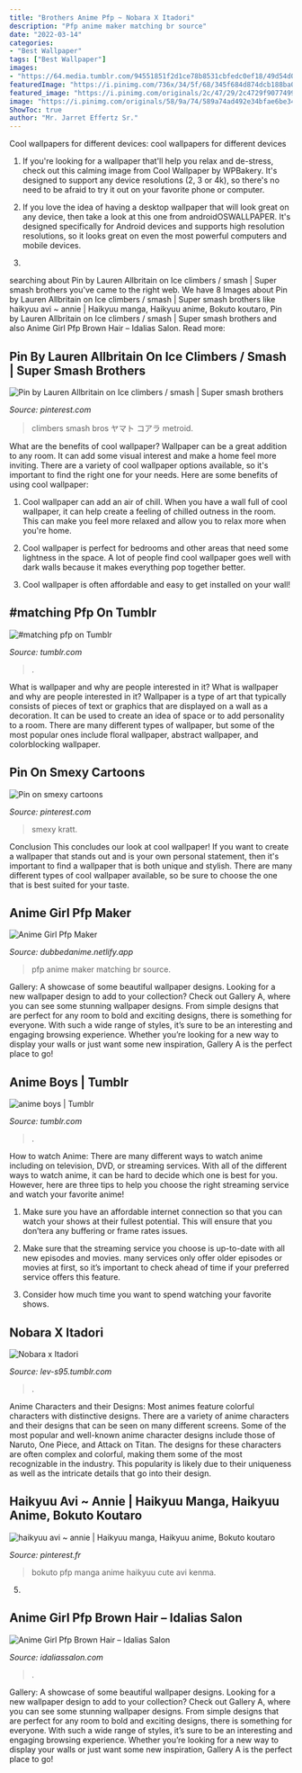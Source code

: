 ```yaml
---
title: "Brothers Anime Pfp ~ Nobara X Itadori"
description: "Pfp anime maker matching br source"
date: "2022-03-14"
categories:
- "Best Wallpaper"
tags: ["Best Wallpaper"]
images:
- "https://64.media.tumblr.com/94551851f2d1ce78b8531cbfedc0ef18/49d54d0e20cdf35b-9b/s1280x1920/aedd97b86ae8899ae7c1feca69b53bda268f217c.png"
featuredImage: "https://i.pinimg.com/736x/34/5f/68/345f684d874dcb188ba01bcf408cda2f.jpg"
featured_image: "https://i.pinimg.com/originals/2c/47/29/2c4729f9077499d302f65e283e943fdc.jpg"
image: "https://i.pinimg.com/originals/58/9a/74/589a74ad492e34bfae6be340c8e46f16.png"
ShowToc: true
author: "Mr. Jarret Effertz Sr."
---
```



Cool wallpapers for different devices:
cool wallpapers for different devices 

1. If you're looking for a wallpaper that'll help you relax and de-stress, check out this calming image from Cool Wallpaper by WPBakery. It's designed to support any device resolutions (2, 3 or 4k), so there's no need to be afraid to try it out on your favorite phone or computer.

2. If you love the idea of having a desktop wallpaper that will look great on any device, then take a look at this one from androidOSWALLPAPER. It's designed specifically for Android devices and supports high resolution resolutions, so it looks great on even the most powerful computers and mobile devices.

3.

	

		
searching about Pin by Lauren Allbritain on Ice climbers / smash | Super smash brothers you've came to the right web. We have 8 Images about Pin by Lauren Allbritain on Ice climbers / smash | Super smash brothers like haikyuu avi ~ annie | Haikyuu manga, Haikyuu anime, Bokuto koutaro, Pin by Lauren Allbritain on Ice climbers / smash | Super smash brothers and also Anime Girl Pfp Brown Hair – Idalias Salon. Read more:
		
    
## Pin By Lauren Allbritain On Ice Climbers / Smash | Super Smash Brothers

<img loading=lazy src="https://i.pinimg.com/736x/9f/ed/26/9fed260170460f1411f64e465bf706eb.jpg" onerror="this.onerror=null;this.src='https://tse2.mm.bing.net/th?id=OIP.ToxXB9HTkmSksAqY3n66jAHaKd&amp;pid=15.1';" alt="Pin by Lauren Allbritain on Ice climbers / smash | Super smash brothers">

_Source: pinterest.com_

>climbers smash bros ヤマト コアラ metroid. 

	

What are the benefits of cool wallpaper?
Wallpaper can be a great addition to any room. It can add some visual interest and make a home feel more inviting. There are a variety of cool wallpaper options available, so it's important to find the right one for your needs. Here are some benefits of using cool wallpaper: 
1. Cool wallpaper can add an air of chill. When you have a wall full of cool wallpaper, it can help create a feeling of chilled outness in the room. This can make you feel more relaxed and allow you to relax more when you're home. 

2. Cool wallpaper is perfect for bedrooms and other areas that need some lightness in the space. A lot of people find cool wallpaper goes well with dark walls because it makes everything pop together better. 

3. Cool wallpaper is often affordable and easy to get installed on your wall!

    
## #matching Pfp On Tumblr

<img loading=lazy src="https://64.media.tumblr.com/3f6eafbca62b67b7507b201635fff99b/78b434e9d40210a1-fa/s640x960/f5b854fba07a163319bcd700dcd3d7212e1da6e2.jpg" onerror="this.onerror=null;this.src='https://tse2.mm.bing.net/th?id=OIP.cQMU0txNdEYIE664kcbo3wHaHa&amp;pid=15.1';" alt="#matching pfp on Tumblr">

_Source: tumblr.com_

>. 

	

What is wallpaper and why are people interested in it?
What is wallpaper and why are people interested in it?
Wallpaper is a type of art that typically consists of pieces of text or graphics that are displayed on a wall as a decoration. It can be used to create an idea of space or to add personality to a room. There are many different types of wallpaper, but some of the most popular ones include floral wallpaper, abstract wallpaper, and colorblocking wallpaper.

    
## Pin On Smexy Cartoons

<img loading=lazy src="https://i.pinimg.com/originals/58/9a/74/589a74ad492e34bfae6be340c8e46f16.png" onerror="this.onerror=null;this.src='https://tse4.mm.bing.net/th?id=OIP.46ljXiJJDgnglUqR2EPN4wHaFY&amp;pid=15.1';" alt="Pin on smexy cartoons">

_Source: pinterest.com_

>smexy kratt. 

	

Conclusion
This concludes our look at cool wallpaper! If you want to create a wallpaper that stands out and is your own personal statement, then it's important to find a wallpaper that is both unique and stylish. There are many different types of cool wallpaper available, so be sure to choose the one that is best suited for your taste.

    
## Anime Girl Pfp Maker

<img loading=lazy src="https://i.pinimg.com/736x/34/5f/68/345f684d874dcb188ba01bcf408cda2f.jpg" onerror="this.onerror=null;this.src='https://tse4.mm.bing.net/th?id=OIP.P-MptOot6TYHJW20CH-_ZwHaHa&amp;pid=15.1';" alt="Anime Girl Pfp Maker">

_Source: dubbedanime.netlify.app_

>pfp anime maker matching br source. 

	

Gallery: A showcase of some beautiful wallpaper designs.
Looking for a new wallpaper design to add to your collection? Check out Gallery A, where you can see some stunning wallpaper designs. From simple designs that are perfect for any room to bold and exciting designs, there is something for everyone. With such a wide range of styles, it’s sure to be an interesting and engaging browsing experience. Whether you’re looking for a new way to display your walls or just want some new inspiration, Gallery A is the perfect place to go!





	
	
    
## Anime Boys | Tumblr

<img loading=lazy src="https://66.media.tumblr.com/ccf1bb4a54b6cb65a281a89dcaa7b1fd/192792c8d5f1add0-91/s500x750/a1555b00fd9b985c3ae6d67f46266e46dac58478.png" onerror="this.onerror=null;this.src='https://tse1.mm.bing.net/th?id=OIP.cLmnq7c_jDIoAtYeU-RqVAHaHa&amp;pid=15.1';" alt="anime boys | Tumblr">

_Source: tumblr.com_

>. 

	

How to watch Anime: There are many different ways to watch anime including on television, DVD, or streaming services.
With all of the different ways to watch anime, it can be hard to decide which one is best for you. However, here are three tips to help you choose the right streaming service and watch your favorite anime!
1. Make sure you have an affordable internet connection so that you can watch your shows at their fullest potential. This will ensure that you don’tera any buffering or frame rates issues.

2. Make sure that the streaming service you choose is up-to-date with all new episodes and movies. many services only offer older episodes or movies at first, so it’s important to check ahead of time if your preferred service offers this feature.

3. Consider how much time you want to spend watching your favorite shows.

    
## Nobara X Itadori

<img loading=lazy src="https://64.media.tumblr.com/94551851f2d1ce78b8531cbfedc0ef18/49d54d0e20cdf35b-9b/s1280x1920/aedd97b86ae8899ae7c1feca69b53bda268f217c.png" onerror="this.onerror=null;this.src='https://tse3.mm.bing.net/th?id=OIP.ol4khrOdp5MIctTsQJvRCgHaHa&amp;pid=15.1';" alt="Nobara x Itadori">

_Source: lev-s95.tumblr.com_

>. 

	

Anime Characters and their Designs: Most animes feature colorful characters with distinctive designs.
There are a variety of anime characters and their designs that can be seen on many different screens. Some of the most popular and well-known anime character designs include those of Naruto, One Piece, and Attack on Titan. The designs for these characters are often complex and colorful, making them some of the most recognizable in the industry. This popularity is likely due to their uniqueness as well as the intricate details that go into their design.

    
## Haikyuu Avi ~ Annie | Haikyuu Manga, Haikyuu Anime, Bokuto Koutaro

<img loading=lazy src="https://i.pinimg.com/736x/e8/1b/4e/e81b4ee6f7de47b027c10ef5d3c37416.jpg" onerror="this.onerror=null;this.src='https://tse4.mm.bing.net/th?id=OIP.ssDSfn_AR867XLCb5rLMCAHaHa&amp;pid=15.1';" alt="haikyuu avi ~ annie | Haikyuu manga, Haikyuu anime, Bokuto koutaro">

_Source: pinterest.fr_

>bokuto pfp manga anime haikyuu cute avi kenma. 

	

5.

    
## Anime Girl Pfp Brown Hair – Idalias Salon

<img loading=lazy src="https://i.pinimg.com/originals/2c/47/29/2c4729f9077499d302f65e283e943fdc.jpg" onerror="this.onerror=null;this.src='https://tse1.mm.bing.net/th?id=OIP.ZEdO7XkRbRl8zdcCtlRADAHaKd&amp;pid=15.1';" alt="Anime Girl Pfp Brown Hair – Idalias Salon">

_Source: idaliassalon.com_

>. 

	

Gallery: A showcase of some beautiful wallpaper designs.
Looking for a new wallpaper design to add to your collection? Check out Gallery A, where you can see some stunning wallpaper designs. From simple designs that are perfect for any room to bold and exciting designs, there is something for everyone. With such a wide range of styles, it’s sure to be an interesting and engaging browsing experience. Whether you’re looking for a new way to display your walls or just want some new inspiration, Gallery A is the perfect place to go!





	
	
